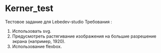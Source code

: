 # Kerner_test
Тестовое задание для Lebedev-studio
Требования : 
1. Использовать svg.
2. Предусмотреть растягивание изображения на большие разрешение экрана (например, 1920).
3. Использование flexbox.
